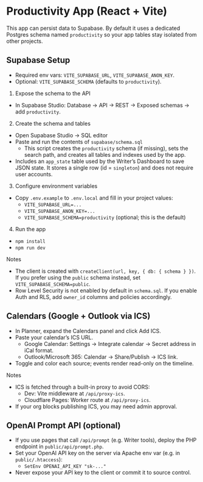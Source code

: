 # Productivity App (React + Vite)

This app can persist data to Supabase. By default it uses a dedicated Postgres schema named `productivity` so your app tables stay isolated from other projects.

## Supabase Setup

- Required env vars: `VITE_SUPABASE_URL`, `VITE_SUPABASE_ANON_KEY`.
- Optional: `VITE_SUPABASE_SCHEMA` (defaults to `productivity`).

1) Expose the schema to the API
- In Supabase Studio: Database → API → REST → Exposed schemas → add `productivity`.

2) Create the schema and tables
- Open Supabase Studio → SQL editor
- Paste and run the contents of `supabase/schema.sql`
  - This script creates the `productivity` schema (if missing), sets the search path, and creates all tables and indexes used by the app.
- Includes an `app_state` table used by the Writer’s Dashboard to save JSON state. It stores a single row (id = `singleton`) and does not require user accounts.

3) Configure environment variables
- Copy `.env.example` to `.env.local` and fill in your project values:
  - `VITE_SUPABASE_URL=...`
  - `VITE_SUPABASE_ANON_KEY=...`
  - `VITE_SUPABASE_SCHEMA=productivity` (optional; this is the default)

4) Run the app
- `npm install`
- `npm run dev`

Notes
- The client is created with `createClient(url, key, { db: { schema } })`. If you prefer using the `public` schema instead, set `VITE_SUPABASE_SCHEMA=public`.
- Row Level Security is not enabled by default in `schema.sql`. If you enable Auth and RLS, add `owner_id` columns and policies accordingly.

## Calendars (Google + Outlook via ICS)

- In Planner, expand the Calendars panel and click Add ICS.
- Paste your calendar’s ICS URL.
  - Google Calendar: Settings → Integrate calendar → Secret address in iCal format.
  - Outlook/Microsoft 365: Calendar → Share/Publish → ICS link.
- Toggle and color each source; events render read-only on the timeline.

Notes
- ICS is fetched through a built-in proxy to avoid CORS:
  - Dev: Vite middleware at `/api/proxy-ics`.
  - Cloudflare Pages: Worker route at `/api/proxy-ics`.
- If your org blocks publishing ICS, you may need admin approval.

## OpenAI Prompt API (optional)

- If you use pages that call `/api/prompt` (e.g. Writer tools), deploy the PHP endpoint in `public/api/prompt.php`.
- Set your OpenAI API key on the server via Apache env var (e.g. in `public/.htaccess`):
  - `SetEnv OPENAI_API_KEY "sk-..."`
- Never expose your API key to the client or commit it to source control.
